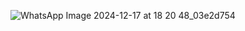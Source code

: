 ![WhatsApp Image 2024-12-17 at 18 20 48_03e2d754](https://github.com/user-attachments/assets/733ff959-1c66-4c87-bad5-e40e3f685404)
